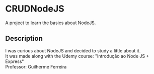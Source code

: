 # CRUDNodeJS

A project to learn the basics about NodeJS.

## Description
I was curious about NodeJS and decided to study a little about it.
<br>It was made along with the Udemy course: "Introdução ao Node JS + Express"
<br>Professor: Guilherme Ferreira
